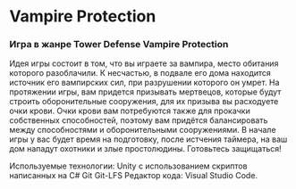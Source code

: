 # Vampire Protection  
### Игра в жанре Tower Defense Vampire Protection  
Идея игры состоит в том, что вы играете за вампира, место обитания которого разоблачили.
К несчастью, в подвале его дома находится источник его вампирских сил, при разрушении которого он умрет.
На протяжении игры, вам придется призывать мертвецов, которые будут строить оборонительные сооружения,
для их призыва вы расходуете очки крови. Очки крови вам потребуются также для прокачки собственных способностей, 
поэтому вам придётся балансировать между способностями и оборонительными сооружениями. 
В начале игры у вас будет время на подготовку, после истчения таймера, на ваш дом нападут охотники и злые простолюдины.
Готовьтесь защищаться!

Используемые технологии:
Unity с использованием скриптов написанных на C#
Git
Git-LFS
Редактор кода: Visual Studio Code. 

